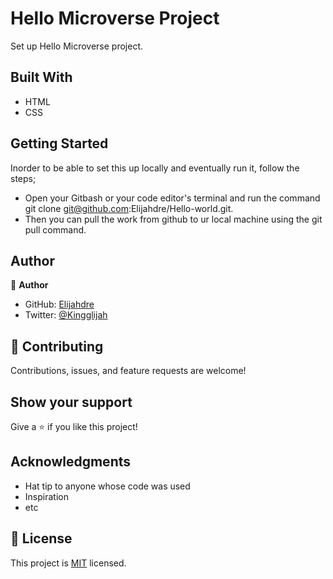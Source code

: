 # Hello Microverse Project

 Set up Hello Microverse project.


## Built With

- HTML
- CSS

## Getting Started
 Inorder to be able to set this up locally and eventually run it, follow the steps;
- Open your Gitbash or your code editor's terminal and run the command git clone git@github.com:Elijahdre/Hello-world.git.
- Then you can pull the work from github to ur local machine using the git pull command.



## Author

👤 **Author**

- GitHub: [Elijahdre](https://github.com/Elijahdre)
- Twitter: [@Kingglijah](https://twitter.com/kingglijah)

## 🤝 Contributing

Contributions, issues, and feature requests are welcome!

## Show your support

Give a ⭐️ if you like this project!

## Acknowledgments

- Hat tip to anyone whose code was used
- Inspiration
- etc

## 📝 License

This project is [MIT](./MIT.md) licensed.
